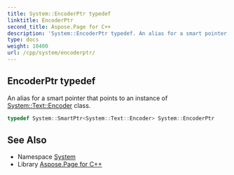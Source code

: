 ```yaml
---
title: System::EncoderPtr typedef
linktitle: EncoderPtr
second_title: Aspose.Page for C++
description: 'System::EncoderPtr typedef. An alias for a smart pointer that points to an instance of System::Text::Encoder class in C++.'
type: docs
weight: 10400
url: /cpp/system/encoderptr/
---
```

## EncoderPtr typedef


An alias for a smart pointer that points to an instance of [System::Text::Encoder](../../system.text/encoder/) class.

```cpp
typedef System::SmartPtr<System::Text::Encoder> System::EncoderPtr
```

## See Also

* Namespace [System](../)
* Library [Aspose.Page for C++](../../)

